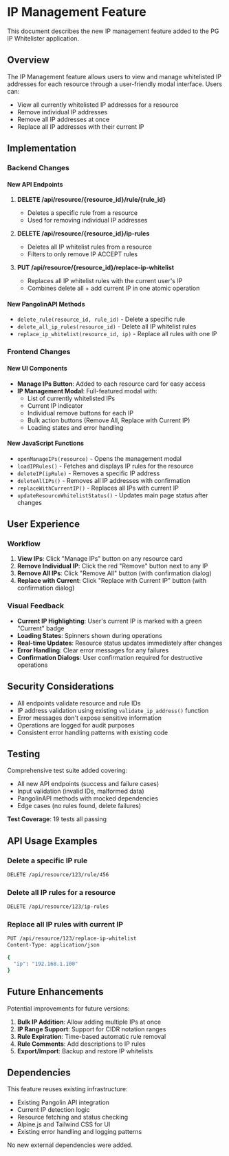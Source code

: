 # IP Management Feature

This document describes the new IP management feature added to the PG IP Whitelister application.

## Overview

The IP Management feature allows users to view and manage whitelisted IP addresses for each resource through a user-friendly modal interface. Users can:

- View all currently whitelisted IP addresses for a resource
- Remove individual IP addresses  
- Remove all IP addresses at once
- Replace all IP addresses with their current IP

## Implementation

### Backend Changes

#### New API Endpoints

1. **DELETE /api/resource/{resource_id}/rule/{rule_id}**
   - Deletes a specific rule from a resource
   - Used for removing individual IP addresses

2. **DELETE /api/resource/{resource_id}/ip-rules**
   - Deletes all IP whitelist rules from a resource
   - Filters to only remove IP ACCEPT rules

3. **PUT /api/resource/{resource_id}/replace-ip-whitelist**
   - Replaces all IP whitelist rules with the current user's IP
   - Combines delete all + add current IP in one atomic operation

#### New PangolinAPI Methods

- `delete_rule(resource_id, rule_id)` - Delete a specific rule
- `delete_all_ip_rules(resource_id)` - Delete all IP whitelist rules
- `replace_ip_whitelist(resource_id, ip)` - Replace all rules with one IP

### Frontend Changes

#### New UI Components

- **Manage IPs Button**: Added to each resource card for easy access
- **IP Management Modal**: Full-featured modal with:
  - List of currently whitelisted IPs
  - Current IP indicator
  - Individual remove buttons for each IP
  - Bulk action buttons (Remove All, Replace with Current IP)
  - Loading states and error handling

#### New JavaScript Functions

- `openManageIPs(resource)` - Opens the management modal
- `loadIPRules()` - Fetches and displays IP rules for the resource
- `deleteIP(ipRule)` - Removes a specific IP address
- `deleteAllIPs()` - Removes all IP addresses with confirmation
- `replaceWithCurrentIP()` - Replaces all IPs with current IP
- `updateResourceWhitelistStatus()` - Updates main page status after changes

## User Experience

### Workflow

1. **View IPs**: Click "Manage IPs" button on any resource card
2. **Remove Individual IP**: Click the red "Remove" button next to any IP
3. **Remove All IPs**: Click "Remove All" button (with confirmation dialog)
4. **Replace with Current**: Click "Replace with Current IP" button (with confirmation dialog)

### Visual Feedback

- **Current IP Highlighting**: User's current IP is marked with a green "Current" badge
- **Loading States**: Spinners shown during operations
- **Real-time Updates**: Resource status updates immediately after changes
- **Error Handling**: Clear error messages for any failures
- **Confirmation Dialogs**: User confirmation required for destructive operations

## Security Considerations

- All endpoints validate resource and rule IDs
- IP address validation using existing `validate_ip_address()` function
- Error messages don't expose sensitive information
- Operations are logged for audit purposes
- Consistent error handling patterns with existing code

## Testing

Comprehensive test suite added covering:

- All new API endpoints (success and failure cases)
- Input validation (invalid IDs, malformed data)
- PangolinAPI methods with mocked dependencies
- Edge cases (no rules found, delete failures)

**Test Coverage**: 19 tests all passing

## API Usage Examples

### Delete a specific IP rule
```bash
DELETE /api/resource/123/rule/456
```

### Delete all IP rules for a resource
```bash
DELETE /api/resource/123/ip-rules
```

### Replace all IP rules with current IP
```bash
PUT /api/resource/123/replace-ip-whitelist
Content-Type: application/json

{
  "ip": "192.168.1.100"
}
```

## Future Enhancements

Potential improvements for future versions:

1. **Bulk IP Addition**: Allow adding multiple IPs at once
2. **IP Range Support**: Support for CIDR notation ranges
3. **Rule Expiration**: Time-based automatic rule removal
4. **Rule Comments**: Add descriptions to IP rules
5. **Export/Import**: Backup and restore IP whitelists

## Dependencies

This feature reuses existing infrastructure:

- Existing Pangolin API integration
- Current IP detection logic
- Resource fetching and status checking
- Alpine.js and Tailwind CSS for UI
- Existing error handling and logging patterns

No new external dependencies were added.
